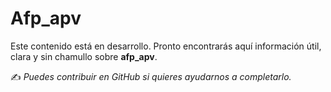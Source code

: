 # Afp_apv

Este contenido está en desarrollo. Pronto encontrarás aquí información útil, clara y sin chamullo sobre **afp_apv**.

✍️ *Puedes contribuir en GitHub si quieres ayudarnos a completarlo.*
